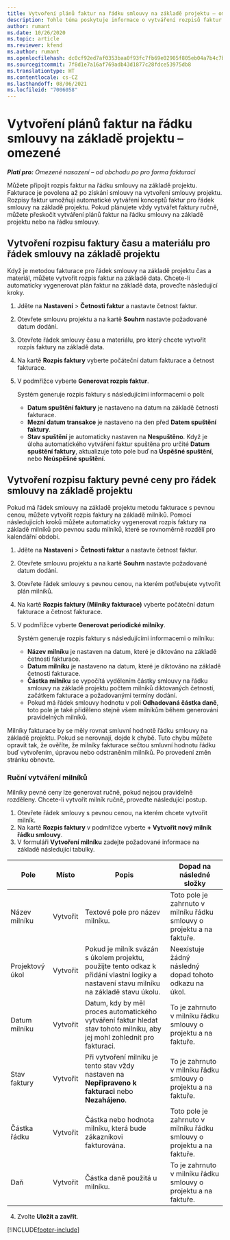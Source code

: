 ```yaml
---
title: Vytvoření plánů faktur na řádku smlouvy na základě projektu – omezené
description: Tohle téma poskytuje informace o vytváření rozpisů faktur a milníků.
author: rumant
ms.date: 10/26/2020
ms.topic: article
ms.reviewer: kfend
ms.author: rumant
ms.openlocfilehash: dc0cf92ed7af0353baa0f93fc7fb69e02905f805eb04a7b4c7bc99cfe59da62a
ms.sourcegitcommit: 7f8d1e7a16af769adb43d1877c28fdce53975db8
ms.translationtype: HT
ms.contentlocale: cs-CZ
ms.lasthandoff: 08/06/2021
ms.locfileid: "7006058"
---
```

# <a name="create-invoice-schedules-on-a-project-based-contract-line---lite"></a>Vytvoření plánů faktur na řádku smlouvy na základě projektu – omezené

_**Platí pro:** Omezené nasazení – od obchodu po pro forma fakturaci_

Můžete připojit rozpis faktur na řádku smlouvy na základě projektu. Fakturace je povolena až po získání smlouvy na vytvoření smlouvy projektu. Rozpisy faktur umožňují automatické vytváření konceptů faktur pro řádek smlouvy na základě projektu. Pokud plánujete vždy vytvářet faktury ručně, můžete přeskočit vytváření plánů faktur na řádku smlouvy na základě projektu nebo na řádku smlouvy.

## <a name="create-a-time-and-material-invoice-schedule-for-a-project-based-contract-line"></a>Vytvoření rozpisu faktury času a materiálu pro řádek smlouvy na základě projektu

Když je metodou fakturace pro řádek smlouvy na základě projektu čas a materiál, můžete vytvořit rozpis faktur na základě data. Chcete-li automaticky vygenerovat plán faktur na základě data, proveďte následující kroky.

1. Jděte na **Nastavení** > **Četnosti faktur** a nastavte četnost faktur.
2. Otevřete smlouvu projektu a na kartě **Souhrn** nastavte požadované datum dodání.
3. Otevřete řádek smlouvy času a materiálu, pro který chcete vytvořit rozpis faktury na základě data. 
4. Na kartě **Rozpis faktury** vyberte počáteční datum fakturace a četnost fakturace. 
5. V podmřížce vyberte **Generovat rozpis faktur**.

    Systém generuje rozpis faktury s následujícími informacemi o poli:

    - **Datum spuštění faktury** je nastaveno na datum na základě četnosti fakturace.
    - **Mezní datum transakce** je nastaveno na den před **Datem spuštění faktury**.
    - **Stav spuštění** je automaticky nastaven na **Nespuštěno**. Když je úloha automatického vytváření faktur spuštěna pro určité **Datum spuštění faktury**, aktualizuje toto pole buď na **Úspěšné spuštění**, nebo **Neúspěšné spuštění**.

## <a name="create-a-fixed-price-invoice-schedule-for-a-project-based-contract-line"></a>Vytvoření rozpisu faktury pevné ceny pro řádek smlouvy na základě projektu

Pokud má řádek smlouvy na základě projektu metodu fakturace s pevnou cenou, můžete vytvořit rozpis faktury na základě milníků. Pomocí následujících kroků můžete automaticky vygenerovat rozpis faktury na základě milníků pro pevnou sadu milníků, které se rovnoměrně rozdělí pro kalendářní období.

1. Jděte na **Nastavení** > **Četnosti faktur** a nastavte četnost faktur.
2. Otevřete smlouvu projektu a na kartě **Souhrn** nastavte požadované datum dodání.
3. Otevřete řádek smlouvy s pevnou cenou, na kterém potřebujete vytvořit plán milníků. 
4. Na kartě **Rozpis faktury (Milníky fakturace)** vyberte počáteční datum fakturace a četnost fakturace. 
5. V podmřížce vyberte **Generovat periodické milníky**.

    Systém generuje rozpis faktury s následujícími informacemi o milníku:

    - **Název milníku** je nastaven na datum, které je diktováno na základě četnosti fakturace.
    - **Datum milníku** je nastaveno na datum, které je diktováno na základě četnosti fakturace.
    - **Částka milníku** se vypočítá vydělením částky smlouvy na řádku smlouvy na základě projektu počtem milníků diktovaných četností, začátkem fakturace a požadovanými termíny dodání.
    - Pokud má řádek smlouvy hodnotu v poli **Odhadovaná částka daně**, toto pole je také přiděleno stejně všem milníkům během generování pravidelných milníků.

Milníky fakturace by se měly rovnat smluvní hodnotě řádku smlouvy na základě projektu. Pokud se nerovnají, dojde k chybě. Tuto chybu můžete opravit tak, že ověříte, že milníky fakturace sečtou smluvní hodnotu řádku buď vytvořením, úpravou nebo odstraněním milníků. Po provedení změn stránku obnovte.

### <a name="manually-create-milestones"></a>Ruční vytváření milníků

Milníky pevné ceny lze generovat ručně, pokud nejsou pravidelně rozděleny. Chcete-li vytvořit milník ručně, proveďte následující postup.

1. Otevřete řádek smlouvy s pevnou cenou, na kterém chcete vytvořit milník. 
2. Na kartě **Rozpis faktury** v podmřížce vyberte **+ Vytvořit nový milník řádku smlouvy**.
3. V formuláři **Vytvoření milníku** zadejte požadované informace na základě následující tabulky. 

| Pole | Místo | Popis | Dopad na následné složky |
| --- | --- | --- | --- |
| Název milníku | Vytvořit | Textové pole pro název milníku. | Toto pole je zahrnuto v milníku řádku smlouvy o projektu a na faktuře. |
| Projektový úkol | Vytvořit | Pokud je milník svázán s úkolem projektu, použijte tento odkaz k přidání vlastní logiky a nastavení stavu milníku na základě stavu úkolu. | Neexistuje žádný následný dopad tohoto odkazu na úkol. |
| Datum milníku | Vytvořit | Datum, kdy by měl proces automatického vytváření faktur hledat stav tohoto milníku, aby jej mohl zohlednit pro fakturaci. | To je zahrnuto v milníku řádku smlouvy o projektu a na faktuře. |
| Stav faktury | Vytvořit | Při vytvoření milníku je tento stav vždy nastaven na **Nepřipraveno k fakturaci** nebo **Nezahájeno**. | To je zahrnuto v milníku řádku smlouvy o projektu a na faktuře. |
| Částka řádku | Vytvořit | Částka nebo hodnota milníku, která bude zákazníkovi fakturována. | Toto pole je zahrnuto v milníku řádku smlouvy o projektu a na faktuře. |
| Daň | Vytvořit | Částka daně použitá u milníku. | To je zahrnuto v milníku řádku smlouvy o projektu a na faktuře. |

4. Zvolte **Uložit a zavřít**.


[!INCLUDE[footer-include](../../includes/footer-banner.md)]
